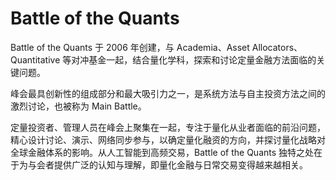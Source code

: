 # Battle of the Quants

Battle of the Quants 于 2006 年创建，与 Academia、Asset Allocators、Quantitative 等对冲基金一起，结合量化学科，探索和讨论定量金融方法面临的关键问题。

峰会最具创新性的组成部分和最大吸引力之一，是系统方法与自主投资方法之间的激烈讨论，也被称为 Main Battle。

定量投资者、管理人员在峰会上聚集在一起，专注于量化从业者面临的前沿问题，精心设计讨论、演示、网络同步参与，以确定量化融资的方向，并探讨量化战略对全球金融体系的影响。从人工智能到高频交易，Battle of the Quants 独特之处在于为与会者提供广泛的认知与理解，即量化金融与日常交易变得越来越相关。

